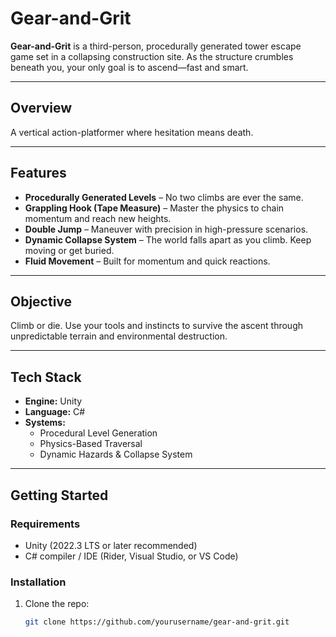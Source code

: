 # Gear-and-Grit

**Gear-and-Grit** is a third-person, procedurally generated tower escape game set in a collapsing construction site. As the structure crumbles beneath you, your only goal is to ascend—fast and smart.

---

## Overview  
A vertical action-platformer where hesitation means death.

---

## Features  
- **Procedurally Generated Levels** – No two climbs are ever the same.  
- **Grappling Hook (Tape Measure)** – Master the physics to chain momentum and reach new heights.  
- **Double Jump** – Maneuver with precision in high-pressure scenarios.  
- **Dynamic Collapse System** – The world falls apart as you climb. Keep moving or get buried.  
- **Fluid Movement** – Built for momentum and quick reactions.

---

## Objective  
Climb or die. Use your tools and instincts to survive the ascent through unpredictable terrain and environmental destruction.

---

## Tech Stack  
- **Engine:** Unity  
- **Language:** C#  
- **Systems:**  
  - Procedural Level Generation  
  - Physics-Based Traversal  
  - Dynamic Hazards & Collapse System

---

## Getting Started  

### Requirements
- Unity (2022.3 LTS or later recommended)
- C# compiler / IDE (Rider, Visual Studio, or VS Code)

### Installation
1. Clone the repo:
   ```bash
   git clone https://github.com/yourusername/gear-and-grit.git
